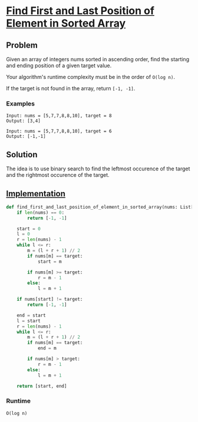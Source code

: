 # [Find First and Last Position of Element in Sorted Array](https://leetcode.com/problems/find-first-and-last-position-of-element-in-sorted-array/)

## Problem

Given an array of integers nums sorted in ascending order, find the starting and ending position of a given target value.

Your algorithm's runtime complexity must be in the order of `O(log n)`.

If the target is not found in the array, return `[-1, -1]`.

### Examples

```
Input: nums = [5,7,7,8,8,10], target = 8
Output: [3,4]

Input: nums = [5,7,7,8,8,10], target = 6
Output: [-1,-1]
```

## Solution

The idea is to use binary search to find the leftmost occurence of the target and the rightmost occurence of the target.

## [Implementation](https://github.com/antoniojkim/AlgLib/blob/master/Algorithms/Divide%20and%20Conquer/Find%20First%20and%20Last%20Position%20of%20Element%20in%20Sorted%20Array/find_first_and_last_position_of_element_in_sorted_array.pyL#5)

```python
def find_first_and_last_position_of_element_in_sorted_array(nums: List[int], target: int) -> List[int]:
    if len(nums) == 0:
        return [-1, -1]

    start = 0
    l = 0
    r = len(nums) - 1
    while l <= r:
        m = (l + r + 1) // 2
        if nums[m] == target:
            start = m

        if nums[m] >= target:
            r = m - 1
        else:
            l = m + 1

    if nums[start] != target:
        return [-1, -1]

    end = start
    l = start
    r = len(nums) - 1
    while l <= r:
        m = (l + r + 1) // 2
        if nums[m] == target:
            end = m

        if nums[m] > target:
            r = m - 1
        else:
            l = m + 1

    return [start, end]

```

### Runtime

`O(log n)`
